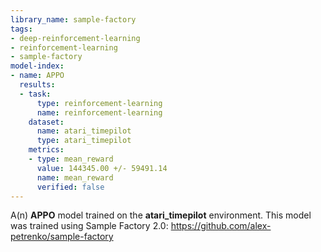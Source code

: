 ```yaml
---
library_name: sample-factory
tags:
- deep-reinforcement-learning
- reinforcement-learning
- sample-factory
model-index:
- name: APPO
  results:
  - task:
      type: reinforcement-learning
      name: reinforcement-learning
    dataset:
      name: atari_timepilot
      type: atari_timepilot
    metrics:
    - type: mean_reward
      value: 144345.00 +/- 59491.14
      name: mean_reward
      verified: false
---
```


A(n) **APPO** model trained on the **atari_timepilot** environment.
This model was trained using Sample Factory 2.0: https://github.com/alex-petrenko/sample-factory
    